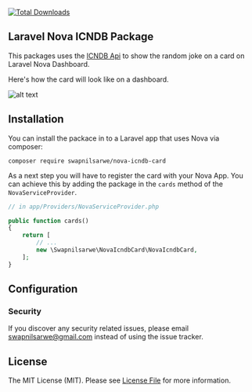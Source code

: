 [![Total Downloads](https://poser.pugx.org/swapnilsarwe/nova-icndb-card/downloads)](https://packagist.org/packages/swapnilsarwe/nova-icndb-card)

## Laravel Nova ICNDB Package
This packages uses the [ICNDB Api](http://www.icndb.com/api/) to show the random joke on a card on Laravel Nova Dashboard.

Here's how the card will look like on a dashboard.

![alt text](https://raw.githubusercontent.com/swapnilsarwe/nova-icndb/master/card.png "ICNDB Random Joke")

## Installation
You can install the packace in to a Laravel app that uses Nova via composer:
```
composer require swapnilsarwe/nova-icndb-card
```

As a next step you will have to register the card with your Nova App. You can achieve this by adding the package in the `cards` method of the `NovaServiceProvider`.

```php
// in app/Providers/NovaServiceProvider.php

public function cards()
{
    return [
        // ...
        new \Swapnilsarwe\NovaIcndbCard\NovaIcndbCard,
    ];
}
```

## Configuration


### Security

If you discover any security related issues, please email swapnilsarwe@gmail.com instead of using the issue tracker.

## License

The MIT License (MIT). Please see [License File](LICENSE.md) for more information.
